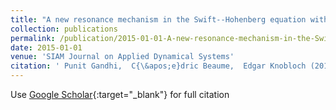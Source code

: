 ```yaml
---
title: "A new resonance mechanism in the Swift--Hohenberg equation with time-periodic forcing"
collection: publications
permalink: /publication/2015-01-01-A-new-resonance-mechanism-in-the-Swift-Hohenberg-equation-with-time-periodic-forcing
date: 2015-01-01
venue: 'SIAM Journal on Applied Dynamical Systems'
citation: ' Punit Gandhi,  C{\&apos;e}dric Beaume,  Edgar Knobloch (2015) &quot;A new resonance mechanism in the Swift--Hohenberg equation with time-periodic forcing.&quot; <i>SIAM Journal on Applied Dynamical Systems</i>. 14, 860--892.'
---
```

Use [Google Scholar](https://scholar.google.com/scholar?q=A+new+resonance+mechanism+in+the+Swift++Hohenberg+equation+with+time+periodic+forcing){:target="_blank"} for full citation